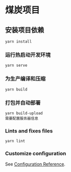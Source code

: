 # 煤炭项目

## 安装项目依赖
```
yarn install
```

### 运行热启动开发环境
```
yarn serve
```

### 为生产编译和压缩
```
yarn build
```

### 打包并自动部署
```
yarn build-upload
需要配置服务器信息
```

### Lints and fixes files
```
yarn lint
```

### Customize configuration
See [Configuration Reference](https://cli.vuejs.org/config/).

